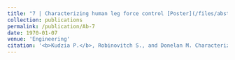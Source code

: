 ```yaml
---
title: "7 | Characterizing human leg force control [Poster](/files/abstracts/2019_DW_POSTER.pdf) [Abstract](/files/abstracts/2019_DW_ABSTRACT.pdf)"
collection: publications
permalink: /publication/Ab-7
date: 1970-01-07
venue: 'Engineering'
citation: '<b>Kudzia P.</b>, Robinovitch S., and Donelan M. Characterizing human leg force control. <i> 14th Annual Dynamic Walking.</i>. Canmore, Canada. <b>2019</b>'
---
```

